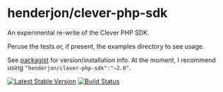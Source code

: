 # henderjon/clever-php-sdk

An experimental re-write of the Clever PHP SDK.

Peruse the tests or, if present, the examples directory to see usage.

See [packagist](https://packagist.org/packages/henderjon/clever-php-sdk) for version/installation info. At the moment, I recommend using `"henderjon/clever-php-sdk":"~2.0"`.

[![Latest Stable Version](https://poser.pugx.org/henderjon/clever-php-sdk/v/stable.svg)](https://packagist.org/packages/henderjon/clever-php-sdk)
[![Build Status](https://travis-ci.org/henderjon/clever-php-sdk.svg?branch=master)](https://travis-ci.org/henderjon/clever-php-sdk)




